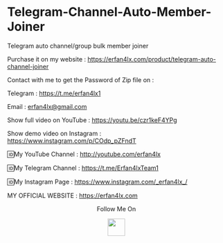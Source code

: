 # Telegram-Channel-Auto-Member-Joiner
Telegram auto channel/group bulk member joiner

Purchase it on my website : https://erfan4lx.com/product/telegram-auto-channel-joiner

Contact with me to get the Password of Zip file on :

 Telegram : https://t.me/erfan4lx1
  
 Email : erfan4lx@gmail.com
  
 Show full video on YouTube : https://youtu.be/czr1keF4YPg

Show demo video on Instagram : https://www.instagram.com/p/COdp_pZFndT

🆔My YouTube Channel : http://youtube.com/erfan4lx

🆔My Telegram Channel : https://t.me/Erfan4lxTeam1

🆔My Instagram Page : https://www.instagram.com/_erfan4lx_/

 MY OFFICIAL WEBSITE : https://erfan4lx.com

<p align="center">
  Follow Me On
</p>
<p align="center">
  <a href="https://www.youtube.com/c/erfan4lx?sub_confirmation=1">
    <img src="https://www.iconsdb.com/icons/preview/black/youtube-4-xxl.png" width="40" height="40">
  </a>
</p>

